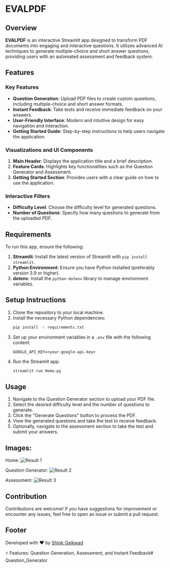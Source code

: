 # EVALPDF

## Overview

**EVALPDF** is an interactive Streamlit app designed to transform PDF documents into engaging and interactive questions. It utilizes advanced AI techniques to generate multiple-choice and short answer questions, providing users with an automated assessment and feedback system.

## Features

### Key Features
- **Question Generation**: Upload PDF files to create custom questions, including multiple-choice and short answer formats.
- **Instant Feedback**: Take tests and receive immediate feedback on your answers.
- **User-Friendly Interface**: Modern and intuitive design for easy navigation and interaction.
- **Getting Started Guide**: Step-by-step instructions to help users navigate the application.

### Visualizations and UI Components
1. **Main Header**: Displays the application title and a brief description.
2. **Feature Cards**: Highlights key functionalities such as the Question Generator and Assessment.
3. **Getting Started Section**: Provides users with a clear guide on how to use the application.

### Interactive Filters
- **Difficulty Level**: Choose the difficulty level for generated questions.
- **Number of Questions**: Specify how many questions to generate from the uploaded PDF.

## Requirements

To run this app, ensure the following:

1. **Streamlit**: Install the latest version of Streamlit with `pip install streamlit`.
2. **Python Environment**: Ensure you have Python installed (preferably version 3.9 or higher).
3. **dotenv**: Install the `python-dotenv` library to manage environment variables.

## Setup Instructions

1. Clone the repository to your local machine.
2. Install the necessary Python dependencies:
    ```bash
    pip install -r requirements.txt
    ```
3. Set up your environment variables in a `.env` file with the following content:
    ```
    GOOGLE_API_KEY=<your-google-api-key>
    ```
4. Run the Streamlit app:
    ```bash
    streamlit run Home.py
    ```

## Usage

1. Navigate to the Question Generator section to upload your PDF file.
2. Select the desired difficulty level and the number of questions to generate.
3. Click the "Generate Questions" button to process the PDF.
4. View the generated questions and take the test to receive feedback.
5. Optionally, navigate to the assessment section to take the test and submit your answers.

## Images:
Home:
![Result 1](https://github.com/user-attachments/assets/d2b66fc5-2bda-4114-b420-3b607df7db18)

Question Generator:
![Result 2](https://github.com/user-attachments/assets/76bccd58-53db-40af-b6ac-0b44b2907428)

Assessment:
![Result 3](https://github.com/user-attachments/assets/346b0151-3a84-48f3-b421-fb71f435c4a9)

## Contribution

Contributions are welcome! If you have suggestions for improvement or encounter any issues, feel free to open an issue or submit a pull request.

## Footer

Developed with ❤ by [Shlok Gaikwad](https://github.com/shlok025/)

⚡ Features: Question Generation, Assessment, and Instant Feedback#   Q u e s t i o n _ G e n e r a t o r  
 